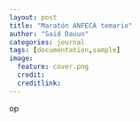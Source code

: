 ```yaml
---
layout: post
title: "Maratón ANFECA temario"
author: "Said Dauun"
categories: journal
tags: [documentation,sample]
image:
  feature: cover.png
  credit:
  creditlink:
---
```



op
